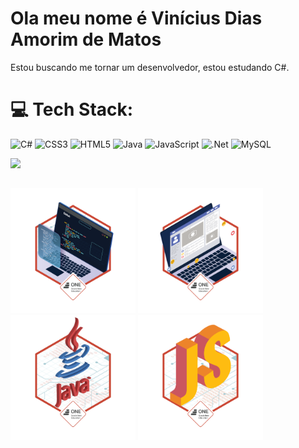 # Ola meu nome é Vinícius Dias Amorim de Matos
Estou buscando me tornar um desenvolvedor, estou estudando C#.

# 💻 Tech Stack:
![C#](https://img.shields.io/badge/c%23-%23239120.svg?style=for-the-badge&logo=c-sharp&logoColor=white) ![CSS3](https://img.shields.io/badge/css3-%231572B6.svg?style=for-the-badge&logo=css3&logoColor=white) ![HTML5](https://img.shields.io/badge/html5-%23E34F26.svg?style=for-the-badge&logo=html5&logoColor=white) ![Java](https://img.shields.io/badge/java-%23ED8B00.svg?style=for-the-badge&logo=java&logoColor=white) ![JavaScript](https://img.shields.io/badge/javascript-%23323330.svg?style=for-the-badge&logo=javascript&logoColor=%23F7DF1E) ![.Net](https://img.shields.io/badge/.NET-5C2D91?style=for-the-badge&logo=.net&logoColor=white) ![MySQL](https://img.shields.io/badge/mysql-%2300f.svg?style=for-the-badge&logo=mysql&logoColor=white)

![](https://github-readme-stats.vercel.app/api/top-langs/?username=ViniciusDiasAmorim&theme=dark&hide_border=false&include_all_commits=false&count_private=true&layout=compact)
##
<div>
      <img src="src/Badge Alura + Oracle.png" style="width:200px">
      <img src="src/Badge Front-End Alura + Oracle.png" style="width:200px">
      <img src="src/Badge Java Alura + Oracle.png" style="width:200px">
       <img src="src/Badge JS Alura + Oracle.png" style="width:200px">
</div>
